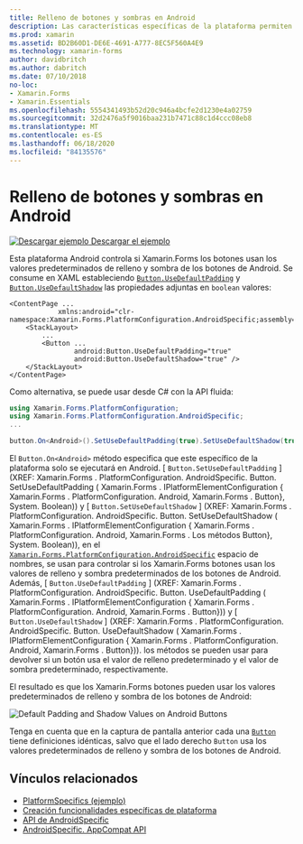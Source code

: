 ```yaml
---
title: Relleno de botones y sombras en Android
description: Las características específicas de la plataforma permiten consumir funcionalidad que solo está disponible en una plataforma específica, sin necesidad de implementar representadores o efectos personalizados. En este artículo se explica cómo consumir el específico de la plataforma Android que usa los valores predeterminados de relleno y sombra de los botones de Android.
ms.prod: xamarin
ms.assetid: BD2B60D1-DE6E-4691-A777-8EC5F560A4E9
ms.technology: xamarin-forms
author: davidbritch
ms.author: dabritch
ms.date: 07/10/2018
no-loc:
- Xamarin.Forms
- Xamarin.Essentials
ms.openlocfilehash: 5554341493b52d20c946a4bcfe2d1230e4a02759
ms.sourcegitcommit: 32d2476a5f9016baa231b7471c88c1d4ccc08eb8
ms.translationtype: MT
ms.contentlocale: es-ES
ms.lasthandoff: 06/18/2020
ms.locfileid: "84135576"
---
```

# <a name="button-padding-and-shadows-on-android"></a>Relleno de botones y sombras en Android

[![Descargar ejemplo](~/media/shared/download.png) Descargar el ejemplo](https://docs.microsoft.com/samples/xamarin/xamarin-forms-samples/userinterface-platformspecifics)

Esta plataforma Android controla si Xamarin.Forms los botones usan los valores predeterminados de relleno y sombra de los botones de Android. Se consume en XAML estableciendo [`Button.UseDefaultPadding`](xref:Xamarin.Forms.PlatformConfiguration.AndroidSpecific.Button.UseDefaultPaddingProperty) y [`Button.UseDefaultShadow`](xref:Xamarin.Forms.PlatformConfiguration.AndroidSpecific.Button.UseDefaultShadowProperty) las propiedades adjuntas en `boolean` valores:

```xaml
<ContentPage ...
            xmlns:android="clr-namespace:Xamarin.Forms.PlatformConfiguration.AndroidSpecific;assembly=Xamarin.Forms.Core">
    <StackLayout>
        ...
        <Button ...
                android:Button.UseDefaultPadding="true"
                android:Button.UseDefaultShadow="true" />         
    </StackLayout>
</ContentPage>
```

Como alternativa, se puede usar desde C# con la API fluida:

```csharp
using Xamarin.Forms.PlatformConfiguration;
using Xamarin.Forms.PlatformConfiguration.AndroidSpecific;
...

button.On<Android>().SetUseDefaultPadding(true).SetUseDefaultShadow(true);
```

El `Button.On<Android>` método especifica que este específico de la plataforma solo se ejecutará en Android. [ `Button.SetUseDefaultPadding` ] (XREF: Xamarin.Forms . PlatformConfiguration. AndroidSpecific. Button. SetUseDefaultPadding ( Xamarin.Forms . IPlatformElementConfiguration { Xamarin.Forms . PlatformConfiguration. Android, Xamarin.Forms . Button}, System. Boolean)) y [ `Button.SetUseDefaultShadow` ] (XREF: Xamarin.Forms . PlatformConfiguration. AndroidSpecific. Button. SetUseDefaultShadow ( Xamarin.Forms . IPlatformElementConfiguration { Xamarin.Forms . PlatformConfiguration. Android, Xamarin.Forms . Los métodos Button}, System. Boolean)), en el [`Xamarin.Forms.PlatformConfiguration.AndroidSpecific`](xref:Xamarin.Forms.PlatformConfiguration.AndroidSpecific) espacio de nombres, se usan para controlar si los Xamarin.Forms botones usan los valores de relleno y sombra predeterminados de los botones de Android. Además, [ `Button.UseDefaultPadding` ] (XREF: Xamarin.Forms . PlatformConfiguration. AndroidSpecific. Button. UseDefaultPadding ( Xamarin.Forms . IPlatformElementConfiguration { Xamarin.Forms . PlatformConfiguration. Android, Xamarin.Forms . Button})) y [ `Button.UseDefaultShadow` ] (XREF: Xamarin.Forms . PlatformConfiguration. AndroidSpecific. Button. UseDefaultShadow ( Xamarin.Forms . IPlatformElementConfiguration { Xamarin.Forms . PlatformConfiguration. Android, Xamarin.Forms . Button})). los métodos se pueden usar para devolver si un botón usa el valor de relleno predeterminado y el valor de sombra predeterminado, respectivamente.

El resultado es que los Xamarin.Forms botones pueden usar los valores predeterminados de relleno y sombra de los botones de Android:

![](button-padding-shadow-images/button-padding-and-shadow.png "Default Padding and Shadow Values on Android Buttons")

Tenga en cuenta que en la captura de pantalla anterior cada una [`Button`](xref:Xamarin.Forms.Button) tiene definiciones idénticas, salvo que el lado derecho `Button` usa los valores predeterminados de relleno y sombra de los botones de Android.

## <a name="related-links"></a>Vínculos relacionados

- [PlatformSpecifics (ejemplo)](https://docs.microsoft.com/samples/xamarin/xamarin-forms-samples/userinterface-platformspecifics)
- [Creación funcionalidades específicas de plataforma](~/xamarin-forms/platform/platform-specifics/index.md#creating-platform-specifics)
- [API de AndroidSpecific](xref:Xamarin.Forms.PlatformConfiguration.AndroidSpecific)
- [AndroidSpecific. AppCompat API](xref:Xamarin.Forms.PlatformConfiguration.AndroidSpecific.AppCompat)
